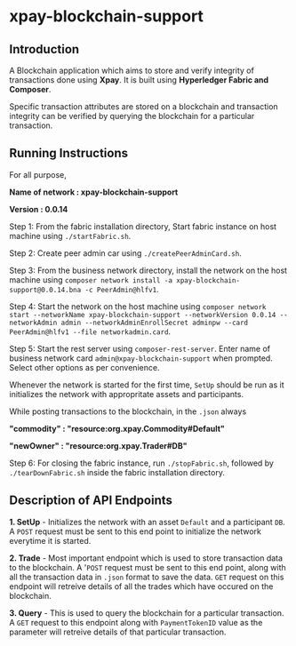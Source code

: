 # xpay-blockchain-support
## Introduction
A Blockchain application which aims to store and verify integrity of transactions done using <b>Xpay</b>.
It is built using <b>Hyperledger Fabric and Composer</b>.

Specific transaction attributes are stored on a blockchain and transaction integrity can be verified by querying the blockchain for a particular transaction.

## Running Instructions 
For all purpose,

<b>Name of network : xpay-blockchain-support</b>

<b>Version : 0.0.14</b>

Step 1: From the fabric installation directory, Start fabric instance on host machine using `./startFabric.sh`.

Step 2: Create peer admin car using `./createPeerAdminCard.sh`.

Step 3: From the business network directory, install the network on the host machine using `composer network install -a xpay-blockchain-support@0.0.14.bna -c PeerAdmin@hlfv1`.

Step 4: Start the network on the host machine using `composer network start --networkName xpay-blockchain-support --networkVersion 0.0.14 --networkAdmin admin --networkAdminEnrollSecret adminpw --card PeerAdmin@hlfv1 --file networkadmin.card`.

Step 5: Start the rest server using `composer-rest-server`. Enter name of business network card `admin@xpay-blockchain-support` when prompted. Select other options as per convenience.

Whenever the network is started for the first time, `SetUp` should be run as it initializes the network with appropritate assets and participants.

While posting transactions to the blockchain, in the `.json` always

<b>"commodity" : "resource:org.xpay.Commodity#Default"</b>

<b>"newOwner" : "resource:org.xpay.Trader#DB" </b>

Step 6: For closing the fabric instance, run `./stopFabric.sh`, followed by `./tearDownFabric.sh` inside the fabric installation directory.

## Description of API Endpoints

<b>1. SetUp</b> - Initializes the network with an asset `Default` and a participant `DB`. A `POST` request must be sent to this end point to initialize the network everytime it is started.

<b>2. Trade</b> - Most important endpoint which is used to store transaction data to the blockchain. A '`POST` request must be sent to this end point, along with all the transaction data in `.json` format to save the data. `GET` request on this endpoint will retreive details of all the trades which have occured on the blockchain.

<b>3. Query</b> - This is used to query the blockchain for a particular transaction. A `GET` request to this endpoint along with `PaymentTokenID` value as the parameter will retreive details of that particular transaction.
